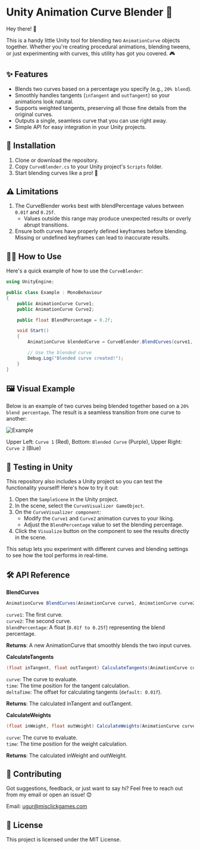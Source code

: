 # Unity Animation Curve Blender 🎨

Hey there! 👋

This is a handy little Unity tool for blending two `AnimationCurve` objects together. Whether you're creating procedural animations, blending tweens, or just experimenting with curves, this utility has got you covered. 🎮  

## ✨ Features
- Blends two curves based on a percentage you specify (e.g., `20% blend`).
- Smoothly handles tangents (`inTangent` and `outTangent`) so your animations look natural.
- Supports weighted tangents, preserving all those fine details from the original curves.
- Outputs a single, seamless curve that you can use right away.
- Simple API for easy integration in your Unity projects.

## 🔧 Installation
1. Clone or download the repository.
2. Copy `CurveBlender.cs` to your Unity project's `Scripts` folder.
3. Start blending curves like a pro! 🚀

## ⚠️ Limitations
1. The CurveBlender works best with blendPercentage values between `0.01f` and `0.25f`.
   - Values outside this range may produce unexpected results or overly abrupt transitions.
2. Ensure both curves have properly defined keyframes before blending. Missing or undefined keyframes can lead to inaccurate results.

## 🧑‍💻 How to Use
Here's a quick example of how to use the `CurveBlender`:

```csharp
using UnityEngine;

public class Example : MonoBehaviour
{
    public AnimationCurve Curve1;
    public AnimationCurve Curve2;

    public float BlendPercentage = 0.2f;

    void Start()
    {        
        AnimationCurve blendedCurve = CurveBlender.BlendCurves(curve1, curve2, blendPercentage);

        // Use the blended curve
        Debug.Log("Blended curve created!");
    }
}
```

## 🖼️ Visual Example  

Below is an example of two curves being blended together based on a `20% blend percentage`. The result is a seamless transition from one curve to another:

![Example](https://github.com/user-attachments/assets/c4f216d4-0a0b-4921-8183-0ab5dbe12b43)


Upper Left: `Curve 1` (Red), Bottom: `Blended Curve` (Purple), Upper Right: `Curve 2` (Blue)

## 🧪 Testing in Unity  

This repository also includes a Unity project so you can test the functionality yourself! Here's how to try it out:  

1. Open the `SampleScene` in the Unity project.  
2. In the scene, select the `CurveVisualizer GameObject`.  
3. On the `CurveVisualizer component`:  
   - Modify the `Curve1` and `Curve2` animation curves to your liking.  
   - Adjust the `BlendPercentage` value to set the blending percentage.  
4. Click the `Visualize` button on the component to see the results directly in the scene.  

This setup lets you experiment with different curves and blending settings to see how the tool performs in real-time.  

## 🛠️ API Reference

**BlendCurves**

```csharp
AnimationCurve BlendCurves(AnimationCurve curve1, AnimationCurve curve2, float blendPercentage)
```

`curve1`: The first curve.  
`curve2`: The second curve.  
`blendPercentage`: A float (`0.01f to 0.25f`) representing the blend percentage.  

**Returns**: A new AnimationCurve that smoothly blends the two input curves.  

**CalculateTangents**

```csharp
(float inTangent, float outTangent) CalculateTangents(AnimationCurve curve, float time, float deltaTime = 0.01f)
```

`curve`: The curve to evaluate.  
`time`: The time position for the tangent calculation.  
`deltaTime`: The offset for calculating tangents (`default: 0.01f`).  

**Returns**: The calculated inTangent and outTangent.  

**CalculateWeights**

```csharp
(float inWeight, float outWeight) CalculateWeights(AnimationCurve curve, float time)
```

`curve`: The curve to evaluate.  
`time`: The time position for the weight calculation.  

**Returns**: The calculated inWeight and outWeight.  

## 🤝 Contributing

Got suggestions, feedback, or just want to say hi? Feel free to reach out from my email or open an issue! 😊

Email: ugur@misclickgames.com

## 📜 License

This project is licensed under the MIT License.
